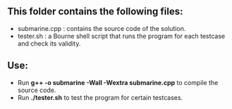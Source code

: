 ## This folder contains the following files: 
 - submarine.cpp : contains the source code of the solution.
 - tester.sh : a Bourne shell script that runs the program for each testcase and check its validity.
 
 ## Use:
  - Run __g++ -o submarine -Wall -Wextra submarine.cpp__ to compile the source code.
  - Run __./tester.sh__ to test the program for certain testcases.
